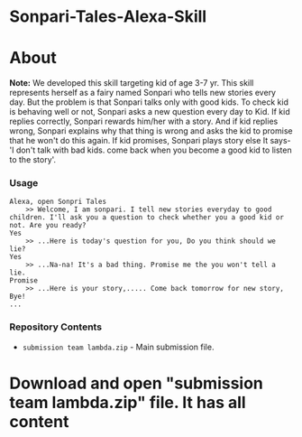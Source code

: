 # Sonpari-Tales-Alexa-Skill


# About
**Note:** We developed this skill targeting kid of age 3-7 yr. 
This skill represents herself as a fairy named Sonpari who tells new stories every day. But the problem is that Sonpari talks only with good kids. 
To check kid is behaving well or not, Sonpari asks a new question every day to Kid. If kid replies correctly, Sonpari rewards him/her with a story. And if kid replies wrong, Sonpari explains why that thing is wrong and asks the kid to promise that he won't do this again.
If kid promises, Sonpari plays story else It says- 'I don't talk with bad kids. come back when you become a good kid to listen to the story'.



### Usage

```text
Alexa, open Sonpri Tales
	>> Welcome, I am sonpari. I tell new stories everyday to good children. I'll ask you a question to check whether you a good kid or not. Are you ready?
Yes
	>> ...Here is today's question for you, Do you think should we lie?
Yes
	>> ...Na-na! It's a bad thing. Promise me the you won't tell a lie.
Promise
 	>> ...Here is your story,..... Come back tomorrow for new story, Bye!
...
```

### Repository Contents
* `submission team lambda.zip`	- Main submission file.

# Download and open "submission team lambda.zip" file. It has all content
